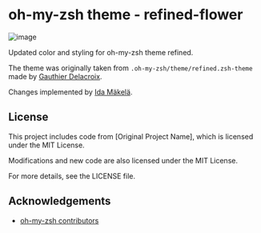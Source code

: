 # oh-my-zsh theme - refined-flower

![image](https://github.com/idaMakelaWork/ohmyzshtheme/assets/158064841/526ef326-5fcc-4a0c-bdd1-9f5f51490170)

Updated color and styling for oh-my-zsh theme refined.

The theme was originally taken from `.oh-my-zsh/theme/refined.zsh-theme` made by [Gauthier Delacroix](https://github.com/gdlx).

Changes implemented by [Ida Mäkelä](https://github.com/idamakela).


## License

This project includes code from [Original Project Name], which is licensed under the MIT License.

Modifications and new code are also licensed under the MIT License.

For more details, see the LICENSE file.


## Acknowledgements

- [oh-my-zsh contributors](https://github.com/ohmyzsh/ohmyzsh)
